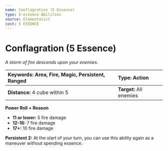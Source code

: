 ```yaml
---
name: Conflagration (5 Essence)
type: 5-essence Abilities
source: Elementalist
cost: 5 ESSENCE
---
```


# Conflagration (5 Essence)

*A storm of fire descends upon your enemies.*

| **Keywords:** Area, Fire, Magic, Persistent, Ranged | **Type:** Action        |
| :-------------------------------------------------- | :---------------------- |
| **Distance:** 4 cube within 5                       | **Target:** All enemies |

**Power Roll + Reason**

- **11 or lower:** 5 fire damage
- **12-16:** 7 fire damage
- **17+:** 10 fire damage

**Persistent 2:** At the start of your turn, you can use this ability again as a maneuver without spending essence.
